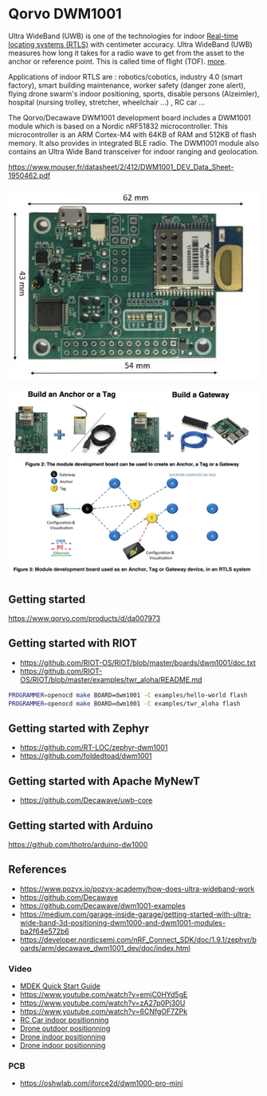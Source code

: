 # Qorvo DWM1001

Ultra WideBand (UWB) is one of the technologies for indoor [Real-time locating systems (RTLS)](https://en.wikipedia.org/wiki/Real-time_locating_system) with centimeter accuracy. Ultra WideBand (UWB) measures how long it takes for a radio wave to get from the asset to the anchor or reference point. This is called time of flight (TOF). [more](https://www.pozyx.io/pozyx-academy/how-does-ultra-wideband-work).

Applications of indoor RTLS are : robotics/cobotics, industry 4.0 (smart factory), smart building maintenance, worker safety (danger zone alert), flying drone swarm's indoor positioning, sports, disable persons (Alzeimler), hospital (nursing trolley, stretcher, wheelchair ...) , RC car ...

The Qorvo/Decawave DWM1001 development board includes a DWM1001 module which is based on a Nordic nRF51832 microcontroller. This microcontroller is an ARM Cortex-M4 with 64KB of RAM and 512KB of flash memory. It also provides in integrated BLE radio. The DWM1001 module also contains an Ultra Wide Band transceiver for indoor ranging and geolocation.

https://www.mouser.fr/datasheet/2/412/DWM1001_DEV_Data_Sheet-1950462.pdf

![DWM1001 Dev Kit](dwm1001.jpg)

![DWN network](qorvo_network.jpg)

## Getting started

https://www.qorvo.com/products/d/da007973


## Getting started with RIOT

* https://github.com/RIOT-OS/RIOT/blob/master/boards/dwm1001/doc.txt
* https://github.com/RIOT-OS/RIOT/blob/master/examples/twr_aloha/README.md

```bash
PROGRAMMER=openocd make BOARD=dwm1001 -C examples/hello-world flash
PROGRAMMER=openocd make BOARD=dwm1001 -C examples/twr_aloha flash
```


## Getting started with Zephyr

* https://github.com/RT-LOC/zephyr-dwm1001
* https://github.com/foldedtoad/dwm1001

## Getting started with Apache MyNewT

* https://github.com/Decawave/uwb-core

## Getting started with Arduino

https://github.com/thotro/arduino-dw1000

## References
* https://www.pozyx.io/pozyx-academy/how-does-ultra-wideband-work
* https://github.com/Decawave
* https://github.com/Decawave/dwm1001-examples
* https://medium.com/garage-inside-garage/getting-started-with-ultra-wide-band-3d-positioning-dwm1000-and-dwm1001-modules-ba2f64e572b6
* https://developer.nordicsemi.com/nRF_Connect_SDK/doc/1.9.1/zephyr/boards/arm/decawave_dwm1001_dev/doc/index.html

### Video
* [MDEK Quick Start Guide](https://www.youtube.com/watch?v=hI8EaU5nOmI) 
* https://www.youtube.com/watch?v=emjC0HYd5gE
* https://www.youtube.com/watch?v=zA27p0Pj30U
* https://www.youtube.com/watch?v=6CNfgOF7ZPk
* [RC Car indoor positionning](https://www.youtube.com/watch?v=-JsLYsDf_n0)
* [Drone outdoor positionning](https://www.youtube.com/watch?v=mVLj2kUZXe0)
* [Drone indoor positionning](https://www.youtube.com/watch?v=7s3HGcX9zEw&t=321s)
* [Drone indoor positionning](https://www.youtube.com/watch?v=FVa_on1S_gg)
   
### PCB
* https://oshwlab.com/iforce2d/dwm1000-pro-mini
